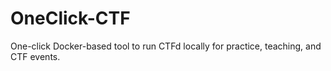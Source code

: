 # OneClick-CTF
One-click Docker-based tool to run CTFd locally for practice, teaching, and CTF events.
